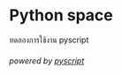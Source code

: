 # Python space
ทดลองการใช้งาน pyscript
###### powered by [pyscript](https://github.com/pyscript/pyscript)
